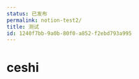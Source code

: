 ```yaml
---
status: 已发布
permalink: notion-test2/
title: 测试
id: 1240f7bb-9a0b-80f0-a852-f2ebd793a995
---
```


# ceshi
